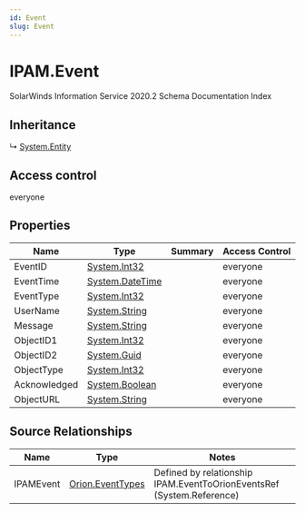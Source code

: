 ```yaml
---
id: Event
slug: Event
---
```


# IPAM.Event

SolarWinds Information Service 2020.2 Schema Documentation Index

## Inheritance

↳ [System.Entity](./../System/Entity)

## Access control

everyone

## Properties

| Name | Type | Summary | Access Control |
| ------ | ------ | ------ | ------ |
| EventID | [System.Int32](https://docs.microsoft.com/en-us/dotnet/api/system.int32) |  | everyone |
| EventTime | [System.DateTime](https://docs.microsoft.com/en-us/dotnet/api/system.datetime) |  | everyone |
| EventType | [System.Int32](https://docs.microsoft.com/en-us/dotnet/api/system.int32) |  | everyone |
| UserName | [System.String](https://docs.microsoft.com/en-us/dotnet/api/system.string) |  | everyone |
| Message | [System.String](https://docs.microsoft.com/en-us/dotnet/api/system.string) |  | everyone |
| ObjectID1 | [System.Int32](https://docs.microsoft.com/en-us/dotnet/api/system.int32) |  | everyone |
| ObjectID2 | [System.Guid](https://docs.microsoft.com/en-us/dotnet/api/system.guid) |  | everyone |
| ObjectType | [System.Int32](https://docs.microsoft.com/en-us/dotnet/api/system.int32) |  | everyone |
| Acknowledged | [System.Boolean](https://docs.microsoft.com/en-us/dotnet/api/system.boolean) |  | everyone |
| ObjectURL | [System.String](https://docs.microsoft.com/en-us/dotnet/api/system.string) |  | everyone |

## Source Relationships

| Name | Type | Notes |
| ------ | ------ | ------ |
| IPAMEvent | [Orion.EventTypes](./../Orion/EventTypes) | Defined by relationship IPAM.EventToOrionEventsRef (System.Reference) |

